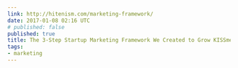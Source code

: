 ```yaml
---
link: http://hitenism.com/marketing-framework/
date: 2017-01-08 02:16 UTC
# published: false
published: true
title: The 3-Step Startup Marketing Framework We Created to Grow KISSmetrics
tags:
- marketing
---
```



